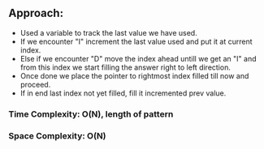 ## Approach:
* Used a variable to track the last value we have used.
* If we encounter "I" increment the last value used and put it at current index.
* Else if we encounter "D" move the index ahead untill we get an "I" and from this index we start filling the answer right to left direction.
* Once done we place the pointer to rightmost index filled till now and proceed.
* If in end last index not yet filled, fill it incremented prev value.
​
### Time Complexity: O(N), length of pattern
### Space Complexity: O(N)